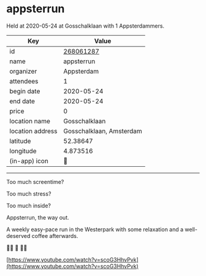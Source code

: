 # appsterrun
Held at 2020-05-24 at Gosschalklaan with 1 Appsterdammers.
        
|Key|Value
|---|---|
|id|[268061287](https://www.meetup.com/appsterdam/events/268061287/)|
|name|appsterrun|
|organizer|Appsterdam|
|attendees|1|
|begin date|2020-05-24|
|end date|2020-05-24|
|price|0|
|location name|Gosschalklaan|
|location address|Gosschalklaan, Amsterdam|
|latitude|52.38647|
|longitude|4.873516|
|(in-app) icon|🏃|

---

Too much screentime?

Too much stress?

Too much inside?

Appsterrun, the way out.

A weekly easy-pace run in the Westerpark with some relaxation and a well-deserved coffee afterwards.

🏃‍♀️ 🏃 🏃‍♀️

[https://www.youtube.com/watch?v=scoG3HhvPvk](https://www.youtube.com/watch?v=scoG3HhvPvk)


